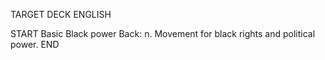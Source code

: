 TARGET DECK
ENGLISH

START
Basic
Black power
Back: n. Movement for black rights and political power.
END
